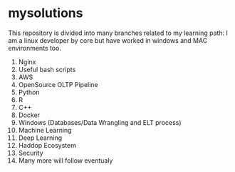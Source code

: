 mysolutions
===========

This repository is divided into many branches related to my learning path:
I am a linux developer by core but have worked in windows and MAC environments
too.

1. Nginx
2. Useful bash scripts
3. AWS
4. OpenSource OLTP Pipeline
5. Python
6. R
7. C++
8. Docker
9. Windows (Databases/Data Wrangling and ELT process)
10. Machine Learning
11. Deep Learning
12. Haddop Ecosystem
13. Security
13. Many more will follow eventualy


